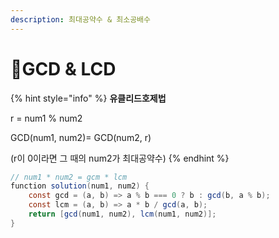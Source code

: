 ```yaml
---
description: 최대공약수 & 최소공배수
---
```


# GCD & LCD

{% hint style="info" %}
**유클리드호제법**

r = num1 % num2

GCD(num1, num2)= GCD(num2, r)

(r이 0이라면 그 때의 num2가 최대공약수)
{% endhint %}



```java
// num1 * num2 = gcm * lcm
function solution(num1, num2) {
    const gcd = (a, b) => a % b === 0 ? b : gcd(b, a % b);
    const lcm = (a, b) => a * b / gcd(a, b);
    return [gcd(num1, num2), lcm(num1, num2)];
}
```
